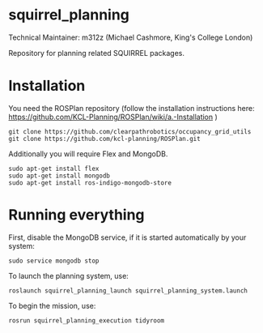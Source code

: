 squirrel_planning
=================

Technical Maintainer: m312z (Michael Cashmore, King's College London)

Repository for planning related SQUIRREL packages.

Installation
============

You need the ROSPlan repository
(follow the installation instructions here: https://github.com/KCL-Planning/ROSPlan/wiki/a.-Installation )
```
git clone https://github.com/clearpathrobotics/occupancy_grid_utils
git clone https://github.com/kcl-planning/ROSPlan.git
```
Additionally you will require Flex and MongoDB.
```
sudo apt-get install flex
sudo apt-get install mongodb
sudo apt-get install ros-indigo-mongodb-store
```

Running everything
==================

First, disable the MongoDB service, if it is started automatically by your system:
```
sudo service mongodb stop
```
To launch the planning system, use:
```
roslaunch squirrel_planning_launch squirrel_planning_system.launch
```
To begin the mission, use:
```
rosrun squirrel_planning_execution tidyroom
```
